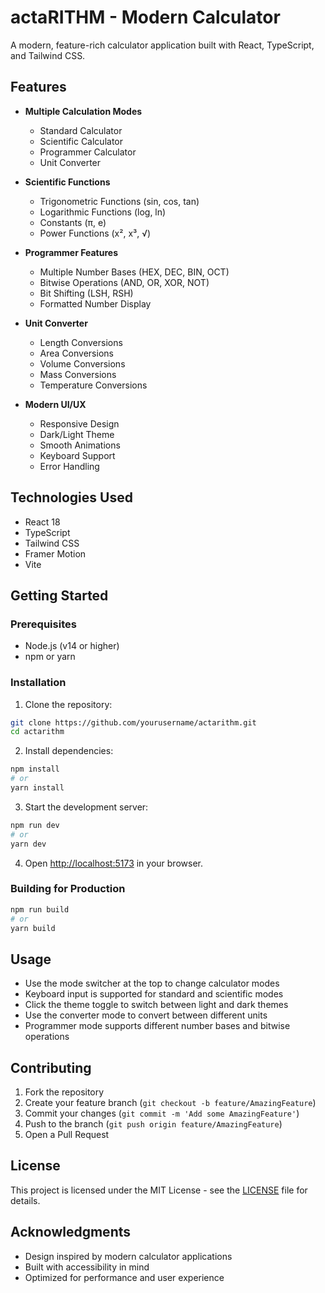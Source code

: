 # actaRITHM - Modern Calculator

A modern, feature-rich calculator application built with React, TypeScript, and Tailwind CSS.

## Features

- **Multiple Calculation Modes**
  - Standard Calculator
  - Scientific Calculator
  - Programmer Calculator
  - Unit Converter

- **Scientific Functions**
  - Trigonometric Functions (sin, cos, tan)
  - Logarithmic Functions (log, ln)
  - Constants (π, e)
  - Power Functions (x², x³, √)

- **Programmer Features**
  - Multiple Number Bases (HEX, DEC, BIN, OCT)
  - Bitwise Operations (AND, OR, XOR, NOT)
  - Bit Shifting (LSH, RSH)
  - Formatted Number Display

- **Unit Converter**
  - Length Conversions
  - Area Conversions
  - Volume Conversions
  - Mass Conversions
  - Temperature Conversions

- **Modern UI/UX**
  - Responsive Design
  - Dark/Light Theme
  - Smooth Animations
  - Keyboard Support
  - Error Handling

## Technologies Used

- React 18
- TypeScript
- Tailwind CSS
- Framer Motion
- Vite

## Getting Started

### Prerequisites

- Node.js (v14 or higher)
- npm or yarn

### Installation

1. Clone the repository:
```bash
git clone https://github.com/yourusername/actarithm.git
cd actarithm
```

2. Install dependencies:
```bash
npm install
# or
yarn install
```

3. Start the development server:
```bash
npm run dev
# or
yarn dev
```

4. Open [http://localhost:5173](http://localhost:5173) in your browser.

### Building for Production

```bash
npm run build
# or
yarn build
```

## Usage

- Use the mode switcher at the top to change calculator modes
- Keyboard input is supported for standard and scientific modes
- Click the theme toggle to switch between light and dark themes
- Use the converter mode to convert between different units
- Programmer mode supports different number bases and bitwise operations

## Contributing

1. Fork the repository
2. Create your feature branch (`git checkout -b feature/AmazingFeature`)
3. Commit your changes (`git commit -m 'Add some AmazingFeature'`)
4. Push to the branch (`git push origin feature/AmazingFeature`)
5. Open a Pull Request

## License

This project is licensed under the MIT License - see the [LICENSE](LICENSE) file for details.

## Acknowledgments

- Design inspired by modern calculator applications
- Built with accessibility in mind
- Optimized for performance and user experience
